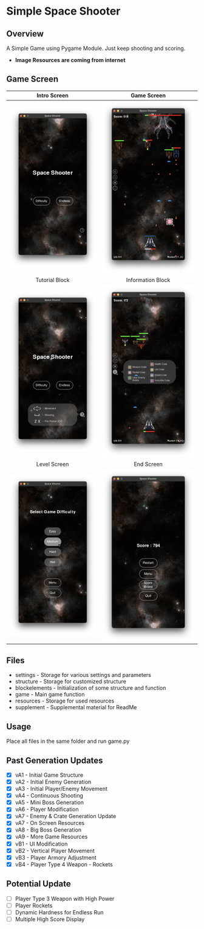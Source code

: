 # Simple Space Shooter

## Overview
A Simple Game using Pygame Module. Just keep shooting and scoring.

- **Image Resources are coming from internet**

## Game Screen
|                                           Intro Screen                                           |                                       Game Screen                                        |
|:------------------------------------------------------------------------------------------------:|:----------------------------------------------------------------------------------------:|
|     ![](https://github.com/UniKerogen/space-shooter/blob/main/supplements/intro_screen.png)      |   ![](https://github.com/UniKerogen/space-shooter/blob/main/supplements/gameplay.png)    | 
|                                          Tutorial Block                                          |                                    Information Block                                     |
| ![](https://github.com/UniKerogen/space-shooter/blob/main/supplements/intro_screen_tutorial.png) | ![](https://github.com/UniKerogen/space-shooter/blob/main/supplements/gameplay_info.png) |
|                                           Level Screen                                           |                                        End Screen                                        |
|     ![](https://github.com/UniKerogen/space-shooter/blob/main/supplements/level_screen.png)      |  ![](https://github.com/UniKerogen/space-shooter/blob/main/supplements/end_screen.png)   |


## Files
- settings - Storage for various settings and parameters
- structure - Storage for customized structure
- blockelements - Initialization of some structure and function
- game - Main game function
- resources - Storage for used resources
- supplement - Supplemental material for ReadMe

## Usage
Place all files in the same folder and run game.py

## Past Generation Updates
- [x] vA1 - Initial Game Structure
- [x] vA2 - Initial Enemy Generation
- [x] vA3 - Initial Player/Enemy Movement
- [x] vA4 - Continuous Shooting
- [x] vA5 - Mini Boss Generation
- [x] vA6 - Player Modification
- [x] vA7 - Enemy & Crate Generation Update
- [x] vA7 - On Screen Resources
- [x] vA8 - Big Boss Generation
- [x] vA9 - More Game Resources
- [x] vB1 - UI Modification
- [x] vB2 - Vertical Player Movement
- [x] vB3 - Player Armory Adjustment
- [x] vB4 - Player Type 4 Weapon - Rockets

## Potential Update
- [ ] Player Type 3 Weapon with High Power
- [ ] Player Rockets
- [ ] Dynamic Hardness for Endless Run
- [ ] Multiple High Score Display
